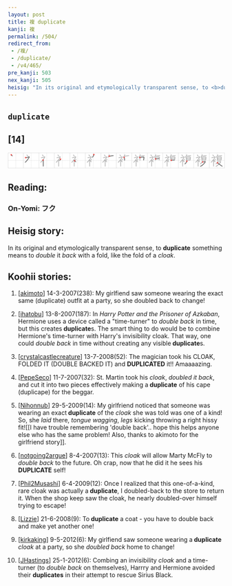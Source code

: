 ```yaml
---
layout: post
title: 複 duplicate
kanji: 複
permalink: /504/
redirect_from:
 - /複/
 - /duplicate/
 - /v4/465/
pre_kanji: 503
nex_kanji: 505
heisig: "In its original and etymologically transparent sense, to <b>duplicate</b> something means to <i>double</i> it <i>back</i> with a fold, like the fold of a <i>cloak</i>."
---
```


## `duplicate`

## [14]

<div class="stroke"><img src="../images/E8A487.png" /></div>

## Reading:

### On-Yomi: フク

## Heisig story:

In its original and etymologically transparent sense, to <b>duplicate</b> something means to <i>double</i> it <i>back</i> with a fold, like the fold of a <i>cloak</i>.

## Koohii stories:

1) [<a href="http://kanji.koohii.com/profile/akimoto">akimoto</a>] 14-3-2007(238): My girlfiend saw someone wearing the exact same (duplicate) outfit at a party, so she doubled back to change!

2) [<a href="http://kanji.koohii.com/profile/ihatobu">ihatobu</a>] 13-8-2007(187): In <em>Harry Potter and the Prisoner of Azkaban</em>, Hermione uses a device called a &quot;time-turner&quot; to <em>double back</em> in time, but this creates<strong> duplicate</strong>s. The smart thing to do would be to combine Hermione&#039;s time-turner with Harry&#039;s invisibility cloak. That way, one could <em>double back</em> in time without creating any visible<strong> duplicate</strong>s.

3) [<a href="http://kanji.koohii.com/profile/crystalcastlecreature">crystalcastlecreature</a>] 13-7-2008(52): The magician took his CLOAK, FOLDED IT (DOUBLE BACKED IT) and <strong>DUPLICATED</strong> it!! Amaaaazing.

4) [<a href="http://kanji.koohii.com/profile/PepeSeco">PepeSeco</a>] 11-7-2007(32): St. Martin took his <em>cloak</em>, <em>doubled it back</em>, and cut it into two pieces effectively making a<strong> duplicate</strong> of his cape (duplicape) for the beggar.

5) [<a href="http://kanji.koohii.com/profile/Nihonnub">Nihonnub</a>] 29-5-2009(14): My girlfriend noticed that someone was wearing an exact<strong> duplicate</strong> of the <em>cloak</em> she was told was one of a kind! So, she <em>laid</em> there, <em>tongue wagging</em>, <em>legs</em> kicking throwing a right hissy fit![[I have trouble remembering &#039;double back&#039;.. hope this helps anyone else who has the same problem! Also, thanks to akimoto for the girlfriend story]].

6) [<a href="http://kanji.koohii.com/profile/notgoing2argue">notgoing2argue</a>] 8-4-2007(13): This <em>cloak</em> will allow Marty McFly to <em>double back</em> to the future. Oh crap, now that he did it he sees his<strong> DUPLICATE</strong> self!

7) [<a href="http://kanji.koohii.com/profile/Phil2Musashi">Phil2Musashi</a>] 6-4-2009(12): Once I realized that this one-of-a-kind, rare cloak was actually a<strong> duplicate</strong>, I doubled-back to the store to return it. When the shop keep saw the cloak, he nearly doubled-over himself trying to escape!

8) [<a href="http://kanji.koohii.com/profile/Lizzie">Lizzie</a>] 21-6-2008(9): To<strong> duplicate</strong> a coat - you have to double back and make yet another one!

9) [<a href="http://kanji.koohii.com/profile/kirkaking">kirkaking</a>] 9-5-2012(6): My girlfiend saw someone wearing a<strong> duplicate</strong> <em>cloak</em> at a party, so she <em>doubled back</em> home to change!

10) [<a href="http://kanji.koohii.com/profile/JHastings">JHastings</a>] 25-1-2012(6): Combing an invisibility <em>cloak</em> and a time-turner (to <em>double back</em> on themselves), Harrry and Hermione avoided their <strong>duplicates</strong> in their attempt to rescue Sirius Black.
